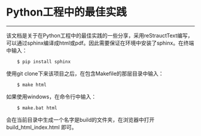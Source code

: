 # Python工程中的最佳实践
- - - -

该文档是关于在Python工程中的最佳实践的一些分享，采用reStrauctText编写，可以通过sphinx编译成html或pdf。因此需要保证在环境中安装了sphinx。在终端中输入：

```
	$ pip install sphinx
```

使用git clone下来该项目之后，在包含Makefile的那层目录中输入：

```
	$ make html
```

如果使用windows，在命令行中输入：

```
	$ make.bat html
```

会在当前目录中生成一个名字是build的文件夹，在浏览器中打开 build_html_index.html 即可。
